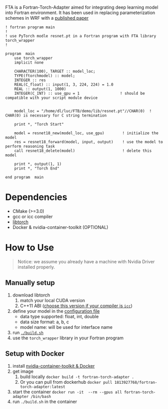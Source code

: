 FTA is a Fortran-Torch-Adapter aimed for integrating deep learning model into Fortran environment. It has been used in replacing parameterization schemes in WRF with a [published paper](https://www.frontiersin.org/journals/earth-science/articles/10.3389/feart.2023.1149566/full)

```Fortran
! fortran program main
! 
! use PyTorch modle resnet.pt in a Fortran program with FTA library torch_wrapper
!

program  main
    use torch_wrapper
    implicit none

    CHARACTER(100), TARGET :: model_loc;
    TYPE(ftorchmodel) :: model;
    INTEGER :: res
    REAL(C_float) :: input(1, 3, 224, 224) = 1.0
    REAL :: output(1, 1000)
    INTEGER(C_INT) :: use_gpu = 1                  ! should be compatible with your script module device


    model_loc = "/home/dl/luc/FTB/demo/lib/resnet.pt"//CHAR(0)  ! CHAR(0) is necessary for C string termination 

    print *, "Torch Start"

    model = resnet18_new(model_loc, use_gpu)        ! initialize the model
    res = resnet18_forward(model, input, output)    ! use the model to perform reasoning task
    call resnet18_delete(model)                     ! delete this model

    print *, output(1, 1)
    print *, "Torch End"

end program  main
```

# Dependencies

- CMake (>=3.0)
- gcc or icc compiler 
- [libtorch](https://pytorch.org/)
- Docker & nvidia-container-toolkit (OPTIONAL)

# How to Use

> Notice: we assume you already have a machine with Nvidia Driver installed properly.

## Manually setup

1. download libtorch 
    1. match your local CUDA version
    2. C++11 ABI ([choose this version if your compiler is `icc`](https://stackoverflow.com/questions/66192285/libtorch-works-with-g-but-fails-with-intel-compiler)) 
2. define your model in the [configuration file](./src/configure.conf)
    - data type supported: float, int, double
    - data size format: a, b, c
    - model name: will be used for interface name
3. run [`./build.sh`](./src/build.sh)
4. use the `torch_wrapper` library in your Fortran program

## Setup with Docker 

1. install [nvidia-container-toolkit & Docker](https://docs.nvidia.com/datacenter/cloud-native/container-toolkit/install-guide.html#getting-started)
2. get image 
    1. build locally `docker build -t fortran-torch-adapter .`
    2. Or you can pull from dockerhub `docker pull 1813927768/fortran-torch-adapter:latest`
3. start the container `docker run -it  --rm --gpus all fortran-torch-adapter /bin/bash`
4. run `./build.sh` in the container
